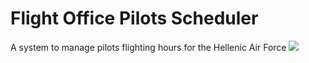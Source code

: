 # Flight Office Pilots Scheduler
 A system to manage pilots flighting hours for the Hellenic Air Force
![](https://user-images.githubusercontent.com/20220057/156535164-c99ee17d-7b28-454f-b39a-9614c1f528a6.png)
